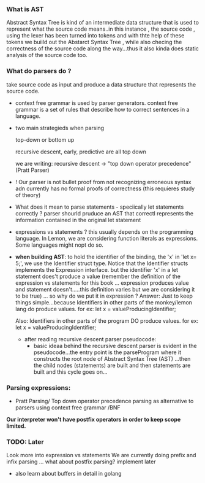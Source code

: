 ### What is AST

Abstract Syntax Tree is kind of an intermediate data structure that is used to represent what the source code means..in this instance , the source code , using the lexer has been turned into tokens and with thte help of these tokens we buiild out the Abstarct Syntax Tree , while also checing the correctness of the source code along the way...thus it also kinda does static analysis of the source code too.

### What do parsers do ?

take source code as input and produce a data structure that represents the source code. 

- context free grammar is used by parser generators. context free grammar is a set of rules that describe how to correct sentences in a language.

- two main strategieds when parsing

  top-down or bottom up

  recursive descent, early, predictive are all top down

  we are writing: recursive descent -> "top down operator precedence" (Pratt Parser)

- ! Our parser is not bullet proof from not recognizing erroneous syntax adn currently has no formal proofs of correctness (this requieres study of theory)
  
- What does it mean to parse statements - speciically let statements correctly ?
  parser shourld pruduce an AST that correctl represents the information contained in the original let statement

- expressions vs statements ?
  this usually depends on the programming language. In Lemon, we are considering function literals as expressions. Some languages might nopt do so.

- **when building AST**: to hold the identifier of the binding, the 'x' in 'let x= 5;', we
  use the Identifier struct type. Notice that the Identifier structs implements the Expression 
  interface. but the identifier 'x' in a let statement does't produce a value (remember the definition
  of the expression vs statements for this book ... expression produces value and statement doesn't.....this definition varies but we are considering it to be true) ... so why do we put it in expression ?
  Answer: Just to keep things simple...because Identifiers in other parts of the monkey/lemon lang do produce values. for ex: let x = valueProducingIdentifier;
  
  Also: Identifiers in other parts of the program DO produce values. for ex: let x = valueProducingIdentifier;

  - after reading recursive descent parser pseudocode:
    - basic ideaa behind the recursive descent parser is evident in the pseudocode...the entry point is the parseProgram where it constructs the root node of Abstract Syntax Tree (AST) ...then the child nodes (statements) are built and then statements are built and this cycle goes on...
  

### Parsing expressions:

- Pratt Parsing/ Top down operator precedence parsing as alternative to parsers using context free grammar /BNF

 **Our interpreter won't have postfix operators in order to keep scope limited.**



### TODO: Later
 Look more into expression vs statements
 We are currently doing prefix and infix parsing ... what about postfix parsing? implement later

 - also learn about buffers in detail in golang